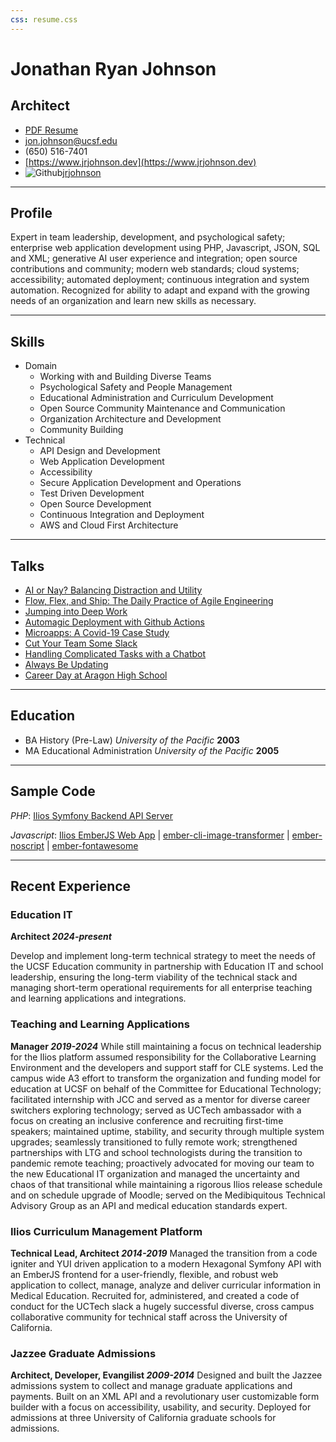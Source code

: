 ```yaml
---
css: resume.css
---
```


# Jonathan Ryan Johnson

## Architect

* [PDF Resume](/media/resume.pdf)
* jon.johnson@ucsf.edu
* (650) 516-7401
* [https://www.jrjohnson.dev](https://www.jrjohnson.dev)   
* ![Github](/media/github_mark.svg)[jrjohnson](https://github.com/jrjohnson)

------

## Profile

Expert in team leadership, development, and psychological safety; enterprise web application development using PHP, Javascript, JSON, SQL and XML; generative AI user experience and integration; open source contributions and community; modern web standards; cloud systems; accessibility; automated deployment; continuous integration and system automation. Recognized for ability to adapt and expand with the growing needs of an organization and learn new skills as necessary.

------

## Skills

* Domain
    * Working with and Building Diverse Teams
    * Psychological Safety and People Management
    * Educational Administration and Curriculum Development
    * Open Source Community Maintenance and Communication
    * Organization Architecture and Development
    * Community Building
* Technical
    * API Design and Development
    * Web Application Development
    * Accessibility
    * Secure Application Development and Operations
    * Test Driven Development
    * Open Source Development
    * Continuous Integration and Deployment
    * AWS and Cloud First Architecture

-------

## Talks
* [AI or Nay? Balancing Distraction and Utility](https://www.jrjohnson.dev/talks/2025-01-ai-or-nay)
* [Flow, Flex, and Ship: The Daily Practice of Agile Engineering](https://www.jrjohnson.dev/talks/2024-10-agile)
* [Jumping into Deep Work](https://www.jrjohnson.dev/talks/2022-11-deep-work)   
* [Automagic Deployment with Github Actions](https://www.jrjohnson.dev/talks/2022-08-github-actions)   
* [Microapps: A Covid-19 Case Study](https://www.jrjohnson.dev/talks/2020-08-covid-microapps)
* [Cut Your Team Some Slack](https://www.jrjohnson.dev/talks/2019-10-slack-in-brief)
* [Handling Complicated Tasks with a Chatbot](https://www.jrjohnson.dev/talks/2019-07-chatbots)
* [Always Be Updating](https://www.jrjohnson.dev/talks/2019-06-always-be-updating)
* [Career Day at Aragon High School](https://www.jrjohnson.dev/talks/2019-03-ahs-career-day)

------                                                    
                                                          
## Education                                              
* BA History (Pre-Law) *University of the Pacific* __2003__    
* MA Educational Administration *University of the Pacific* __2005__

------

## Sample Code

*PHP*: [Ilios Symfony Backend API Server](https://github.com/ilios/ilios)

*Javascript*: [Ilios EmberJS Web App](https://github.com/ilios/frontend)  | [ember-cli-image-transformer](https://github.com/jrjohnson/ember-cli-image-transformer)  | [ember-noscript](https://github.com/jrjohnson/ember-noscript)  | [ember-fontawesome](https://github.com/FortAwesome/ember-fontawesome)

------

## Recent Experience

### Education IT
__Architect *2024-present*__

Develop and implement long-term technical strategy to meet the needs of the UCSF Education community in partnership with Education IT and school leadership, ensuring the long-term viability of the technical stack and managing short-term operational requirements for all enterprise teaching and learning applications and integrations.

### Teaching and Learning Applications
__Manager *2019-2024*__
  While still maintaining a focus on technical leadership for the Ilios platform assumed responsibility for the Collaborative Learning Environment and the developers and support staff for CLE systems. Led the campus wide A3 effort to transform the organization and funding model for education at UCSF on behalf of the Committee for Educational Technology; facilitated internship with JCC and served as a mentor for diverse career switchers exploring technology; served as UCTech ambassador with a focus on creating an inclusive conference and recruiting first-time speakers; maintained uptime, stability, and security through multiple system upgrades; seamlessly transitioned to fully remote work; strengthened partnerships with LTG and school technologists during the transition to pandemic remote teaching; proactively advocated for moving our team to the new Educational IT organization and managed the uncertainty and chaos of that transitional while maintaining a rigorous Ilios release schedule and on schedule upgrade of Moodle; served on the Medibiquitous Technical Advisory Group as an API and medical education standards expert.

### Ilios Curriculum Management Platform
__Technical Lead, Architect *2014-2019*__
  Managed the transition from a code igniter and YUI driven application to a modern Hexagonal Symfony API with an EmberJS frontend for a user-friendly, flexible, and robust web application to collect, manage, analyze and deliver curricular information in Medical Education. Recruited for, administered, and created a code of conduct for the UCTech slack a hugely successful diverse, cross campus collaborative community for technical staff across the University of California.

### Jazzee Graduate Admissions
__Architect, Developer, Evangilist *2009-2014*__
  Designed and built the Jazzee admissions system to collect and manage graduate applications and payments. Built on an XML API and a revolutionary user customizable form builder with a focus on accessibility, usability, and security. Deployed for admissions at three University of California graduate schools for admissions.
